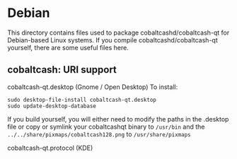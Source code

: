 
Debian
====================
This directory contains files used to package cobaltcashd/cobaltcash-qt
for Debian-based Linux systems. If you compile cobaltcashd/cobaltcash-qt yourself, there are some useful files here.

## cobaltcash: URI support ##


cobaltcash-qt.desktop  (Gnome / Open Desktop)
To install:

	sudo desktop-file-install cobaltcash-qt.desktop
	sudo update-desktop-database

If you build yourself, you will either need to modify the paths in
the .desktop file or copy or symlink your cobaltcashqt binary to `/usr/bin`
and the `../../share/pixmaps/cobaltcash128.png` to `/usr/share/pixmaps`

cobaltcash-qt.protocol (KDE)

